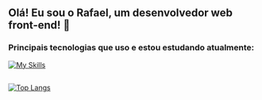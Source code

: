 ## Olá! Eu sou o Rafael, um desenvolvedor web front-end! 👋
### Principais tecnologias que uso e estou estudando atualmente:
[![My Skills](https://skillicons.dev/icons?i=js,html,css,git,github,vuejs,nuxt,tailwindcss,nodejs,ts,react&theme=dark)](https://skillicons.dev)
##
[![Top Langs](https://github-readme-stats.vercel.app/api/top-langs/?username=rafaelffz&layout=compact&theme=midnight-purple)](https://github.com/rafaelffz)
  

<!--
**rafaelffz/rafaelffz** is a ✨ _special_ ✨ repository because its `README.md` (this file) appears on your GitHub profile.

Here are some ideas to get you started:

- 🔭 I’m currently working on ...
- 🌱 I’m currently learning ...
- 👯 I’m looking to collaborate on ...
- 🤔 I’m looking for help with ...
- 💬 Ask me about ...
- 📫 How to reach me: ...
- 😄 Pronouns: ...
- ⚡ Fun fact: ...
-->

